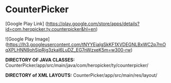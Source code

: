 # CounterPicker
[Google Play Link] (https://play.google.com/store/apps/details?id=com.heropicker.ty.counterpicker&hl=en)

![Google Play Image] (https://lh3.googleusercontent.com/tNYYEjaIgSkKF1XVDEGNLBxWC2p7mOqXPLHNN9ohSjpRjg3zkal6LuDZ_EG7nWzxeK5m=w300-rw)

**DIRECTORY OF JAVA CLASSES:** CounterPicker/app/src/main/java/com/heropicker/ty/counterpicker/

**DIRECTORY of XML LAYOUTS:** CounterPicker/app/src/main/res/layout/
